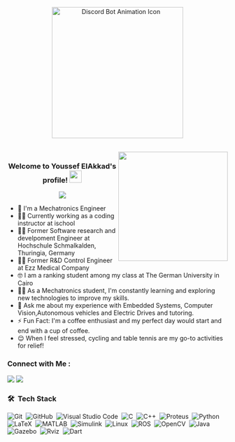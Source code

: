 <p align=center>
    <img src="https://user-images.githubusercontent.com/74038190/225813708-98b745f2-7d22-48cf-9150-083f1b00d6c9.gif" alt="Discord Bot Animation Icon" height=300>
</p>

<br>
<!---

- 📫 you can reach me on:
-  gmail: eng.yousseftamer2001@gmail.com 
-  linkedin: https://www.linkedin.com/in/youssef-elakkad-12aa45199/
--->
<!---
YoussefElAkkad/YoussefElAkkad is a ✨ special ✨ repository because its `README.md` (this file) appears on your GitHub profile.
You can click the Preview link to take a look at your changes.
--->

<img width="250" align="right" src="https://c.tenor.com/_DOBjnGspYAAAAAM/code-coding.gif">

<h3 align="center">
  Welcome to Youssef ElAkkad's profile!
  <img src="https://media.giphy.com/media/hvRJCLFzcasrR4ia7z/giphy.gif" width="28">
</h3>

<!-- Typing SVG by DenverCoder1 - https://github.com/DenverCoder1/readme-typing-svg -->
<p align="center">
  <a href="https://github.com/DenverCoder1/readme-typing-svg"><img src="https://readme-typing-svg.herokuapp.com/?lines=Mechatronics-Engineer;Always%20seeking%20excellence&font=Fira%20Code&center=true&width=440&height=45&color=f75c7e&vCenter=true&size=22"></a>
</p> 

- 🏢 I'm a Mechatronics Engineer 
- 👨‍💻 Currently working as a coding instructor at ischool
- 👨‍💻 Former Software research and develpoment Engineer at Hochschule Schmalkalden, Thuringia, Germany
- 👨‍💻 Former R&D Control Engineer at Ezz Medical Company
- 🤓 I am a ranking student among my class at The German University in Cairo 
- 👨‍💻 As a Mechatronics student, I'm constantly learning and exploring new technologies to improve my skills.
- 💬 Ask me about my experience with Embedded Systems, Computer Vision,Autonomous vehicles and Electric Drives and tutoring.
- ⚡ Fun Fact: I'm a coffee enthusiast and my perfect day would start and end with a cup of coffee.
- 😌 When I feel stressed, cycling and table tennis are my go-to activities for relief!
 


### Connect with Me :

<a href="https://www.linkedin.com/in/youssef-elakkad-12aa45199/" target="_blank"><img src="https://img.shields.io/badge/-Youssef%20ElAkkad-0077B5?style=for-the-badge&logo=Linkedin&logoColor=white"/></a>
<a href="mailto:eng.yousseftamer2001@gmail.com" target="_blank"><img src="https://img.shields.io/badge/-Youssef%20ElAkkad-red?style=for-the-badge&logo=Gmail&logoColor=white"/></a>


### 🛠 &nbsp;Tech Stack
![Git](https://img.shields.io/badge/-Git-05122A?style=flat&logo=git)&nbsp;
![GitHub](https://img.shields.io/badge/-GitHub-05122A?style=flat&logo=github)&nbsp;
![Visual Studio Code](https://img.shields.io/badge/-Visual%20Studio%20Code-05122A?style=flat&logo=visual-studio-code&logoColor=007ACC)&nbsp;
![C](https://img.shields.io/badge/-C-05122A?style=flat&logo=c)&nbsp;
![C++](https://img.shields.io/badge/-C++-05122A?style=flat&logo=c%2B%2B)&nbsp;
![Proteus](https://img.shields.io/badge/-Proteus-05122A?style=flat&logo=proteus)&nbsp;
![Python](https://img.shields.io/badge/-Python%20-05122A?style=flat&logo=python)&nbsp;
![LaTeX](https://img.shields.io/badge/-LaTeX-05122A?style=flat&logo=latex)&nbsp;
![MATLAB](https://img.shields.io/badge/-MATLAB-05122A?style=flat&logo=mathworks)&nbsp;
![Simulink](https://img.shields.io/badge/-Simulink-05122A?style=flat&logo=simulink)&nbsp;
![Linux](https://img.shields.io/badge/-Linux-05122A?style=flat&logo=linux)&nbsp;
![ROS](https://img.shields.io/badge/-ROS-05122A?style=flat&logo=ros)&nbsp;
![OpenCV](https://img.shields.io/badge/-OpenCV-05122A?style=flat&logo=opencv)&nbsp;
![Java](https://img.shields.io/badge/-Java-05122A?style=flat&logo=java)&nbsp;
![Gazebo](https://img.shields.io/badge/-Gazebo-05122A?style=flat&logo=gazebo)&nbsp;
![Rviz](https://img.shields.io/badge/-Rviz-05122A?style=flat&logo=rviz)&nbsp;
![Dart](https://img.shields.io/badge/-Dart-05122A?style=flat&logo=dart)&nbsp;


